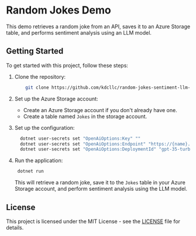 # Random Jokes Demo

This demo retrieves a random joke from an API, saves it to an Azure Storage table, and performs sentiment analysis using an LLM model.

## Getting Started

To get started with this project, follow these steps:

1. Clone the repository:

   ```bash
       git clone https://github.com/kdcllc/random-jokes-sentiment-llm-demo.git
    ```

2. Set up the Azure Storage account:

   - Create an Azure Storage account if you don't already have one.
   - Create a table named `Jokes` in the storage account.

3. Set up the configuration:

    ```bash
      dotnet user-secrets set "OpenAiOptions:Key" ""
      dotnet user-secrets set "OpenAiOptions:Endpoint" "https://{name}.openai.azure.com/"
      dotnet user-secrets set "OpenAiOptions:DeploymentId" "gpt-35-turbo"
    ```

4. Run the application:

   ```bash
    dotnet run
   ```

   This will retrieve a random joke, save it to the `Jokes` table in your Azure Storage account, and perform sentiment analysis using the LLM model.

## License

This project is licensed under the MIT License - see the [LICENSE](LICENSE) file for details.
